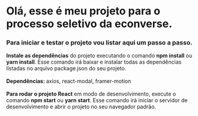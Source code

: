 <h1>Olá, esse é meu projeto para o processo seletivo da econverse.</h1>

<h3>Para iniciar e testar o projeto vou listar aqui um passo a passo.</h3>

<div><b>Instale as dependências</b> do projeto executando o comando <b>npm install</b> ou <b>yarn install</b>.
 Esse comando irá baixar e instalar todas as dependências listadas no arquivo package.json do seu projeto.</div><br>

<div><b>Dependências: </b> axios, react-modal, framer-motion</div><br>

<div> <b>Para rodar o projeto React</b> em modo de desenvolvimento, execute o comando <b>npm start</b> ou <b>yarn start</b>.
Esse comando irá iniciar o servidor de desenvolvimento e abrir o projeto no seu navegador padrão. </div>
